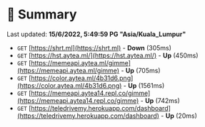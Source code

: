 # 📖 Summary
Last updated: **15/6/2022, 5:49:59 PG "Asia/Kuala_Lumpur"**

- `GET` [https://shrt.ml](https://shrt.ml) - **Down** (305ms)
- `GET` [https://hst.aytea.ml/](https://hst.aytea.ml/) - **Up** (450ms)
- `GET` [https://memeapi.aytea.ml/gimme](https://memeapi.aytea.ml/gimme) - **Up** (705ms)
- `GET` [https://color.aytea.ml/4b31d6.png](https://color.aytea.ml/4b31d6.png) - **Up** (1561ms)
- `GET` [https://memeapi.aytea14.repl.co/gimme](https://memeapi.aytea14.repl.co/gimme) - **Up** (742ms)
- `GET` [https://teledrivemy.herokuapp.com/dashboard](https://teledrivemy.herokuapp.com/dashboard) - **Up** (20ms)
